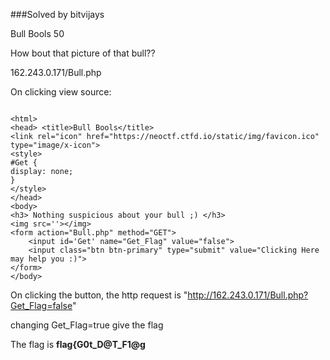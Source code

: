 ###Solved by bitvijays 

Bull Bools
50

How bout that picture of that bull??

162.243.0.171/Bull.php

On clicking view source:
```

<html>
<head> <title>Bull Bools</title>
<link rel="icon" href="https://neoctf.ctfd.io/static/img/favicon.ico" type="image/x-icon">
<style>
#Get {
display: none;
}
</style>
</head>
<body>
<h3> Nothing suspicious about your bull ;) </h3>
<img src=''></img>
<form action="Bull.php" method="GET">
	<input id='Get' name="Get_Flag" value="false">
	<input class="btn btn-primary" type="submit" value="Clicking Here may help you :)">
</form>
</body>
```

On clicking the button, the http request is "http://162.243.0.171/Bull.php?Get_Flag=false"

changing Get_Flag=true give the flag

The flag is **flag{G0t_D@T_F1@g**
